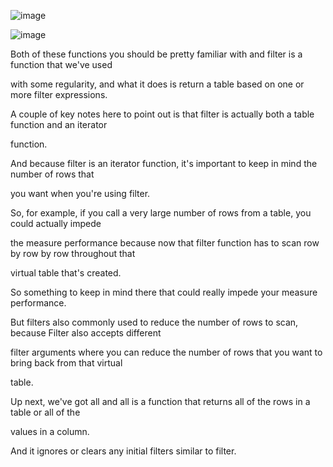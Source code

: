 


![image](https://github.com/liubovkyry/DAX/assets/118057504/70a762cc-c025-4148-99d1-05e12fd9740e)

![image](https://github.com/liubovkyry/DAX/assets/118057504/6887342a-0c5a-47f8-9725-a5808a52eea6)

Both of these functions you should be pretty familiar with and filter is a function that we've used

with some regularity, and what it does is return a table based on one or more filter expressions.

A couple of key notes here to point out is that filter is actually both a table function and an iterator

function.

And because filter is an iterator function, it's important to keep in mind the number of rows that

you want when you're using filter.

So, for example, if you call a very large number of rows from a table, you could actually impede

the measure performance because now that filter function has to scan row by row by row throughout that

virtual table that's created.

So something to keep in mind there that could really impede your measure performance.

But filters also commonly used to reduce the number of rows to scan, because Filter also accepts different

filter arguments where you can reduce the number of rows that you want to bring back from that virtual

table.

Up next, we've got all and all is a function that returns all of the rows in a table or all of the

values in a column.

And it ignores or clears any initial filters similar to filter.
